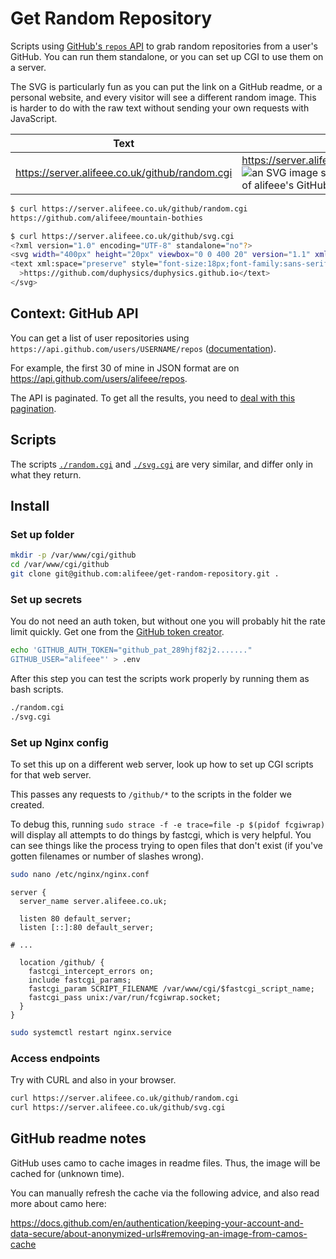 # Get Random Repository

Scripts using [GitHub's `repos` API][repo api] to grab random repositories from a user's GitHub. You can run them standalone, or you can set up CGI to use them on a server.

The SVG is particularly fun as you can put the link on a GitHub readme, or a personal website, and every visitor will see a different random image. This is harder to do with the raw text without sending your own requests with JavaScript.

| Text | SVG | HTML |
| --- | --- | --- |
| <https://server.alifeee.co.uk/github/random.cgi> | <https://server.alifeee.co.uk/github/svg.cgi> <br> ![an SVG image showing a random one of alifeee's GitHub repositories](https://server.alifeee.co.uk/github/svg.cgi) | <https://server.alifeee.co.uk/github/html.cgi> |

```bash
$ curl https://server.alifeee.co.uk/github/random.cgi
https://github.com/alifeee/mountain-bothies

$ curl https://server.alifeee.co.uk/github/svg.cgi
<?xml version="1.0" encoding="UTF-8" standalone="no"?>
<svg width="400px" height="20px" viewbox="0 0 400 20" version="1.1" xmlns="http://www.w3.org/2000/svg" xmlns:svg="http://www.w3.org/2000/svg">
<text xml:space="preserve" style="font-size:18px;font-family:sans-serif;stroke-width:0.25;fill:red" x="0" y="15"
  >https://github.com/duphysics/duphysics.github.io</text>
</svg>
```

## Context: GitHub API

You can get a list of user repositories using `https://api.github.com/users/USERNAME/repos` ([documentation][repo api]).

For example, the first 30 of mine in JSON format are on <https://api.github.com/users/alifeee/repos>.

The API is paginated. To get all the results, you need to [deal with this pagination](https://docs.github.com/en/rest/using-the-rest-api/using-pagination-in-the-rest-api).

[repo api]: https://docs.github.com/en/rest/repos/repos?apiVersion=2022-11-28#list-repositories-for-a-user

## Scripts

The scripts [`./random.cgi`](./random.cgi) and [`./svg.cgi`](./svg.cgi) are very similar, and differ only in what they return.

## Install

### Set up folder

```bash
mkdir -p /var/www/cgi/github
cd /var/www/cgi/github
git clone git@github.com:alifeee/get-random-repository.git .
```

### Set up secrets

You do not need an auth token, but without one you will probably hit the rate limit quickly. Get one from the [GitHub token creator](https://github.com/settings/tokens?type=beta).

```bash
echo 'GITHUB_AUTH_TOKEN="github_pat_289hjf82j2......."
GITHUB_USER="alifeee"' > .env
```

After this step you can test the scripts work properly by running them as bash scripts.

```bash
./random.cgi
./svg.cgi
```

### Set up Nginx config

To set this up on a different web server, look up how to set up CGI scripts for that web server.

This passes any requests to `/github/*` to the scripts in the folder we created.

To debug this, running `sudo strace -f -e trace=file -p $(pidof fcgiwrap)` will display all attempts to do things by fastcgi, which is very helpful. You can see things like the process trying to open files that don't exist (if you've gotten filenames or number of slashes wrong).

```bash
sudo nano /etc/nginx/nginx.conf
```

```nginx
server {
  server_name server.alifeee.co.uk;

  listen 80 default_server;
  listen [::]:80 default_server;

# ...

  location /github/ {
    fastcgi_intercept_errors on;
    include fastcgi_params;
    fastcgi_param SCRIPT_FILENAME /var/www/cgi/$fastcgi_script_name;
    fastcgi_pass unix:/var/run/fcgiwrap.socket;
  }
}
```

```bash
sudo systemctl restart nginx.service
```

### Access endpoints

Try with CURL and also in your browser.

```bash
curl https://server.alifeee.co.uk/github/random.cgi
curl https://server.alifeee.co.uk/github/svg.cgi
```

## GitHub readme notes

GitHub uses camo to cache images in readme files. Thus, the image will be cached for (unknown time).

You can manually refresh the cache via the following advice, and also read more about camo here:

<https://docs.github.com/en/authentication/keeping-your-account-and-data-secure/about-anonymized-urls#removing-an-image-from-camos-cache>
